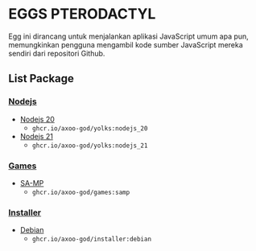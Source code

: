 # EGGS PTERODACTYL

Egg ini dirancang untuk menjalankan aplikasi JavaScript umum apa pun, memungkinkan pengguna mengambil kode sumber JavaScript mereka sendiri dari repositori Github.


## List Package


### [Nodejs](/nodejs)

* [Nodejs 20](/nodejs)
  * `ghcr.io/axoo-god/yolks:nodejs_20`
* [Nodejs 21](/nodejs)
  * `ghcr.io/axoo-god/yolks:nodejs_21`

### [Games](/games)

* [SA-MP](/games/GTA/samp)
  * `ghcr.io/axoo-god/games:samp`

### [Installer](/Installer)

* [Debian](/Installer/debian)
  * `ghcr.io/axoo-god/installer:debian`

